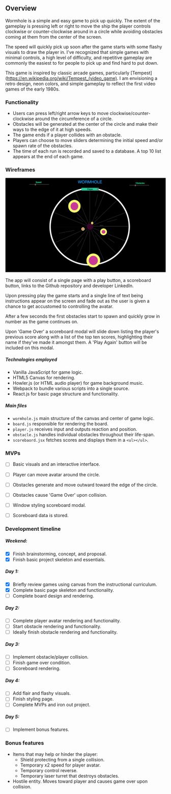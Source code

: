 ## Overview

Wormhole is a simple and easy game to pick up quickly. The extent of the gameplay is pressing left or right to move the ship the player controls clockwise or counter-clockwise around in a circle while avoiding obstacles coming at them from the center of the screen.

The speed will quickly pick up soon after the game starts with some flashy visuals to draw the player in. I've recognized that simple games with minimal controls, a high level of difficulty, and repetitive gameplay are commonly the easiest to for people to pick up and find hard to put down.

This game is inspired by classic arcade games, particularly   [Tempest](https://en.wikipedia.org/wiki/Tempest_(video_game). I am envisioning a retro design, neon colors, and simple gameplay to reflect the first video games of the early 1980s.

### Functionality

* Users can press left/right arrow keys to move clockwise/counter-clockwise around the circumference of a circle.
* Obstacles will be generated at the center of the circle and make their ways to the edge of it at high speeds.
* The game ends if a player collides with an obstacle.
* Players can choose to move sliders determining the initial speed and/or spawn rate of the obstacles.
* The time of each run is recorded and saved to a database. A top 10 list appears at the end of each game.

### Wireframes

![Wireframe](./screenshots/wireframe.png)

The app will consist of a single page with a play button, a scoreboard button, links to the Github repository and developer LinkedIn.

Upon pressing play the game starts and a single line of text being instructions appear on the screen and fade out as the user is given a chance to get accustomed to controlling the avatar.

After a few seconds the first obstacles start to spawn and quickly grow in number as the game continues on.

Upon 'Game Over' a scoreboard modal will slide down listing the player's previous score along with a list of the top ten scores, highlighting their name if they've made it amongst them. A 'Play Again' button will be included on this modal.

##### Technologies employed

* Vanilla JavaScript for game logic.
* HTML5 Canvas for rendering.
* Howler.js (or HTML audio player) for game background music.
* Webpack to bundle various scripts into a single source.
* React.js for basic page structure and functionality.

##### Main files
* `wormhole.js` main structure of the canvas and center of game logic.
* `board.js` responsible for rendering the board.
* `player.js` receives input and outputs reaction and position.
* `obstacle.js` handles individual obstacles throughout their life-span.
* `scorebaord.jsx` fetches scores and displays them in a `<ul></ul>`.

### MVPs

- [ ] Basic visuals and an interactive interface.
- [ ] Player can move avatar around the circle.
- [ ] Obstacles generate and move outward toward the edge of the circle.
- [ ] Obstacles cause 'Game Over' upon collision.
- [ ] Window styling scoreboard modal.
- [ ] Scoreboard data is stored.


### Development timeline

##### Weekend:
- [x] Finish brainstorming, concept, and proposal.
- [x] Finish basic project skeleton and essentials.

##### Day 1:
- [x] Briefly review games using canvas from the instructional curriculum.
- [x] Complete basic page skeleton and functionality.
- [ ] Complete board design and rendering.

##### Day 2:
- [ ] Complete player avatar rendering and functionality.
- [ ] Start obstacle rendering and functionality.
- [ ] Ideally finish obstacle rendering and functionality.

##### Day 3:
- [ ] Implement obstacle/player collision.
- [ ] Finish game over condition.
- [ ] Scoreboard rendering.

##### Day 4:
- [ ] Add flair and flashy visuals.
- [ ] Finish styling page.
- [ ] Complete MVPs and iron out project.

##### Day 5:
- [ ] Implement bonus features.

### Bonus features
* Items that may help or hinder the player:
  * Shield protecting from a single collision.
  * Temporary x2 speed for player avatar.
  * Temporary control reverse.
  * Temporary laser turret that destroys obstacles.
* Hostile entity. Moves toward player and causes game over upon collision.
